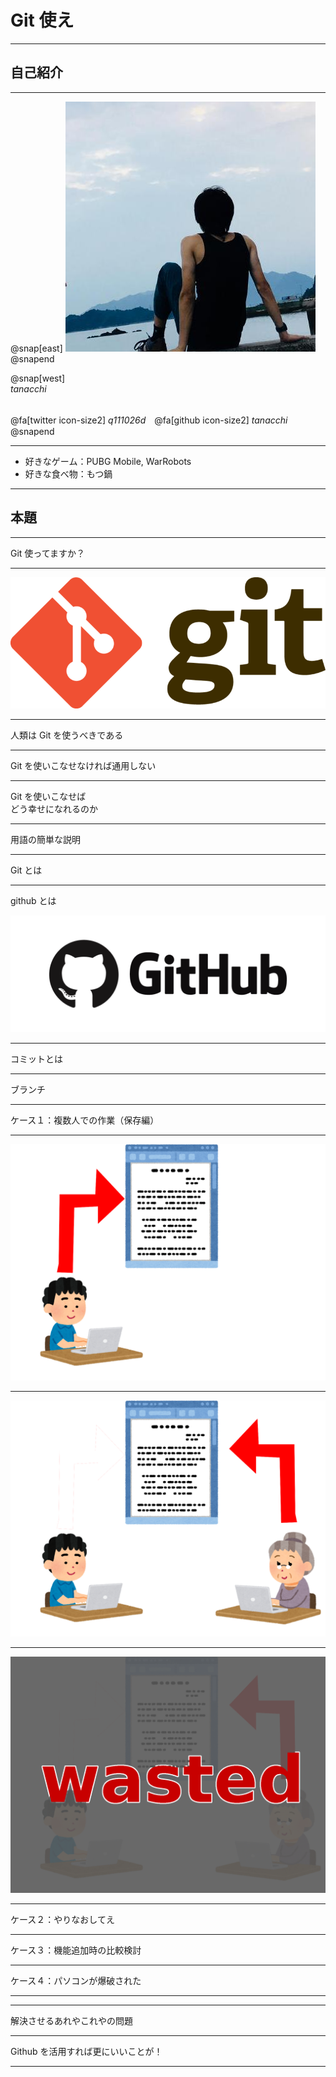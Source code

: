 # Git 使え

---

## 自己紹介

---

@snap[east]
<img src="rogue_game/assets/tanacchi.jpeg" />
@snapend

@snap[west]
<br>
*tanacchi* <br><br>

@fa[twitter icon-size2] *q111026d*　@fa[github  icon-size2] *tanacchi*  
@snapend

---

* 好きなゲーム：PUBG Mobile, WarRobots
* 好きな食べ物：もつ鍋

---

## 本題

---

Git 使ってますか？

---

<img src="ltx-2/assets/git.png" />

---

人類は Git を使うべきである

---

Git を使いこなせなければ通用しない

---

Git を使いこなせば  
どう幸せになれるのか

---

用語の簡単な説明

---

Git とは

---

github とは

<img src="ltx-2/assets/github.png" />

---

コミットとは

---

ブランチ

---

ケース１：複数人での作業（保存編）


---

<img src="ltx-2/assets/edit_no_git_1.png" />

---

<img src="ltx-2/assets/edit_no_git_2.png" />

---

<img src="ltx-2/assets/edit_no_git_wasted.png" />

---

ケース２：やりなおしてえ

---

ケース３：機能追加時の比較検討

---

ケース４：パソコンが爆破された

---

---

解決させるあれやこれやの問題

---

Github を活用すれば更にいいことが！

---

